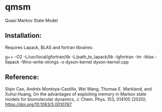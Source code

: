 # qmsm

Quasi Markov State Model

## Installation:

Requires Lapack, BLAS and fortran libraires:

g++ -O2 -L/usr/local/gfortran/lib -L/path_to_lapack/lib -lgfortran -lm -lblas -llapack -Wno-write-strings -o dyson-kernel dyson-kernel.cpp

## Reference:

Siqin Cao, Andrés Montoya-Castillo, Wei Wang, Thomas E. Markland, and Xuhui Huang, On the advantages of exploiting memory in Markov state models for biomolecular dynamics, J. Chem. Phys. 153, 014105 (2020); https://doi.org/10.1063/5.0010787
